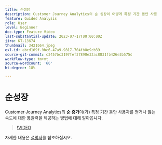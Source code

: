 ```yaml
---
title: 순성장
description: Customer Journey Analytics의 순 성장이 어떻게 특정 기간 동안 사용자를 얻거나 잃는 속도에 대한 통찰력을 제공하는지 알아봅니다.
feature: Guided Analysis
role: User
level: Beginner
doc-type: Feature Video
last-substantial-update: 2023-07-17T00:00:00Z
jira: KT-13674
thumbnail: 3421664.jpeg
exl-id: abcd109f-0bc6-47a9-9817-704fb8e9cb39
source-git-commit: c3457bc3197fef37890e32ac8831fb426e3b575d
workflow-type: tm+mt
source-wordcount: '60'
ht-degree: 18%

---
```


# 순성장

Customer Journey Analytics의 **순 증가**&#x200B;이(가) 특정 기간 동안 사용자를 얻거나 잃는 속도에 대한 통찰력을 제공하는 방법에 대해 알아봅니다.

>[!VIDEO](https://video.tv.adobe.com/v/3421664/?learn=on)

자세한 내용은 [설명서](https://experienceleague.adobe.com/docs/analytics-platform/using/guided-analysis/user-growth/net-growth.html)를 참조하십시오.
